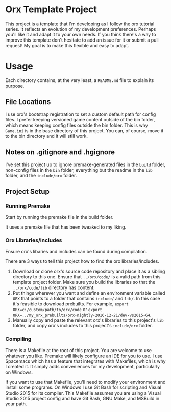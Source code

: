 # Orx Template Project

This project is a template that I'm developing as I follow the orx tutorial series. It reflects an evolution of my development preferences. Perhaps you'll like it and adapt it to your own needs. If you think there's a way to improve this template don't hesitate to add an issue for it or submit a pull request! My goal is to make this flexible and easy to adapt.

# Usage

Each directory contains, at the very least, a `README.md` file to explain its purpose.

## File Locations

I use orx's bootstrap registration to set a custom default path for config files. I prefer keeping versioned game content outside of the bin folder, which means keeping config files outside the bin folder. This is why `Game.ini` is in the base directory of this project. You can, of course, move it to the bin directory and it will still work.

## Notes on .gitignore and .hgignore

I've set this project up to ignore premake-generated files in the `build` folder, non-config files in the `bin` folder, everything but the readme in the `lib` folder, and the `include/orx` folder.

## Project Setup

### Running Premake

Start by running the premake file in the build folder.

It uses a premake file that has been tweaked to my liking.

### Orx Libraries/Includes

Ensure orx's libaries and includes can be found during compilation.

There are 3 ways to tell this project how to find the orx libraries/includes.

1. Download or clone orx's source code repository and place it as a sibling directory to this one. Ensure that `../orx/code/` is a valid path from this template project folder. Make sure you build the libraries so that the `../orx/code/lib` directory has content.
2. Put things wherever you want and define an environment variable called `ORX` that points to a folder that contains `include/` and `lib/`. In this case it's feasible to download prebuilts. For example, `export ORX=c:/custom/path/to/orx/code` or `export ORX=../my_orx_prebuilts/orx-nightly-2016-12-21/dev-vs2015-64`.
3. Manually copy and paste the relevant orx's libraries to this project's `lib` folder, and copy orx's includes to this project's `include/orx` folder.

### Compiling

There is a Makefile at the root of this project. You are welcome to use whatever you like. Premake will likely configure an IDE for you to use. I use Spacemacs which has a feature that integrates with Makefiles, which is why I created it. It simply adds conveniences for my development, particularly on Windows.

If you want to use that Makefile, you'll need to modify your environment and install some programs. On Windows I use Git Bash for scripting and Visual Studio 2015 for its compiler. This Makefile assumes you are using a Visual Studio 2015 project config and have Git Bash, GNU Make, and MSBuild in your path.

